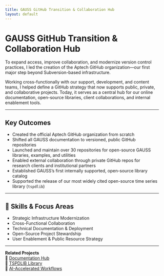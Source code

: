```yaml
---
title: GAUSS GitHub Transition & Collaboration Hub
layout: default
---
```


# GAUSS GitHub Transition & Collaboration Hub

To expand access, improve collaboration, and modernize version control practices, I led the creation of the Aptech GitHub organization—our first major step beyond Subversion-based infrastructure.

Working cross-functionally with our support, development, and content teams, I helped define a GitHub strategy that now supports public, private, and collaborative projects. Today, it serves as a central hub for our online documentation, open-source libraries, client collaborations, and internal enablement tools.

---

## Key Outcomes

- Created the official Aptech GitHub organization from scratch
- Shifted all GAUSS documentation to versioned, public GitHub repositories
- Launched and maintain over 30 repositories for open-source GAUSS libraries, examples, and utilities
- Enabled external collaboration through private GitHub repos for research clients and institutional partners
- Established GAUSS’s first internally supported, open-source library catalog
- Supported the release of our most widely cited open-source time series library (`tspdlib`)

---

## 🧠 Skills & Focus Areas

- Strategic Infrastructure Modernization  
- Cross-Functional Collaboration  
- Technical Documentation & Deployment  
- Open-Source Project Stewardship  
- User Enablement & Public Resource Strategy

---

**Related Projects**  
📘 [Documentation Hub](documentation-hub.md)  
📘 [TSPDLIB Library](tspdlib-library.md)  
📘 [AI-Accelerated Workflows](ai-accelerated-workflows.md)

